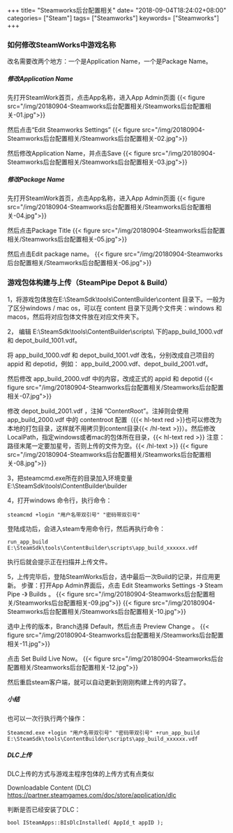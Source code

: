 +++
title= "Steamworks后台配置相关"
date= "2018-09-04T18:24:02+08:00"
categories= ["Steam"]
tags= ["Steamworks"]
keywords= ["Steamworks"]
+++

### 如何修改SteamWorks中游戏名称

改名需要改两个地方：一个是Application Name，一个是Package Name。

##### 修改Application Name
先打开SteamWork首页，点击App名称，进入App Admin页面
{{< figure src="/img/20180904-Steamworks后台配置相关/Steamworks后台配置相关-01.jpg">}}

然后点击“Edit Steamworks Settings”
{{< figure src="/img/20180904-Steamworks后台配置相关/Steamworks后台配置相关-02.jpg">}}

然后修改Application Name，并点击Save
{{< figure src="/img/20180904-Steamworks后台配置相关/Steamworks后台配置相关-03.jpg">}}

##### 修改Package Name
先打开SteamWork首页，点击App名称，进入App Admin页面
{{< figure src="/img/20180904-Steamworks后台配置相关/Steamworks后台配置相关-04.jpg">}}

然后点击Package Title
{{< figure src="/img/20180904-Steamworks后台配置相关/Steamworks后台配置相关-05.jpg">}}

然后点击Edit package name。
{{< figure src="/img/20180904-Steamworks后台配置相关/Steamworks后台配置相关-06.jpg">}}

### 游戏包体构建与上传（SteamPipe Depot & Build）
1，将游戏包体放在E:\SteamSdk\tools\ContentBuilder\content 目录下。一般为了区分windows / mac os，可以在 content 目录下见两个文件夹：windows 和 macos，然后将对应包体文件放在对应文件夹下。

2，
编辑 E:\SteamSdk\tools\ContentBuilder\scripts\ 下的app_build_1000.vdf 和 depot_build_1001.vdf。

将 app_build_1000.vdf 和 depot_build_1001.vdf 改名，分别改成自己项目的 appid 和 depotid，例如：
app_build_2000.vdf、depot_build_2001.vdf。

然后修改 app_build_2000.vdf 中的内容，改成正式的 appid 和 depotid
{{< figure src="/img/20180904-Steamworks后台配置相关/Steamworks后台配置相关-07.jpg">}}

修改 depot_build_2001.vdf ，注掉 “ContentRoot”。注掉则会使用 app_build_2000.vdf 中的 contentroot 配置（{{< hl-text red >}}也可以修改为本地的打包目录，这样就不用拷贝到content目录{{< /hl-text >}}）。然后修改LocalPath，指定windows或者mac的包体所在目录，{{< hl-text red >}} 注意：路径末尾一定要加星号，否则上传的文件为空。{{< /hl-text >}}
{{< figure src="/img/20180904-Steamworks后台配置相关/Steamworks后台配置相关-08.jpg">}}

3，把steamcmd.exe所在的目录加入环境变量
E:\SteamSdk\tools\ContentBuilder\builder

4，打开windows 命令行，执行命令：

    steamcmd +login "用户名带双引号" "密码带双引号" 

登陆成功后，会进入steam专用命令行，然后再执行命令：

    run_app_build E:\SteamSdk\tools\ContentBuilder\scripts\app_build_xxxxxx.vdf
    
执行后就会提示正在扫描并上传文件。

5，上传完毕后，登陆SteamWorks后台，选中最后一次Build的记录，并应用更新。
步骤：打开App Admin界面后，点击 Edit Steamworks Settings  -》 Steam Pipe -》 Builds 。
{{< figure src="/img/20180904-Steamworks后台配置相关/Steamworks后台配置相关-09.jpg">}}
{{< figure src="/img/20180904-Steamworks后台配置相关/Steamworks后台配置相关-10.jpg">}}

选中上传的版本，Branch选择 Default，然后点击 Preview Change 。
{{< figure src="/img/20180904-Steamworks后台配置相关/Steamworks后台配置相关-11.jpg">}}

点击 Set Build Live Now。
{{< figure src="/img/20180904-Steamworks后台配置相关/Steamworks后台配置相关-12.jpg">}}

然后重启steam客户端，就可以自动更新到刚刚构建上传的内容了。

##### 小结
也可以一次行执行两个操作：

    Steamcmd.exe +login "用户名带双引号" "密码带双引号" +run_app_build E:\SteamSdk\tools\ContentBuilder\scripts\app_build_xxxxxx.vdf

##### DLC上传

DLC上传的方式与游戏主程序包体的上传方式有点类似

Downloadable Content (DLC)  
https://partner.steamgames.com/doc/store/application/dlc

判断是否已经安装了DLC：

    bool ISteamApps::BIsDlcInstalled( AppId_t appID );
    
    